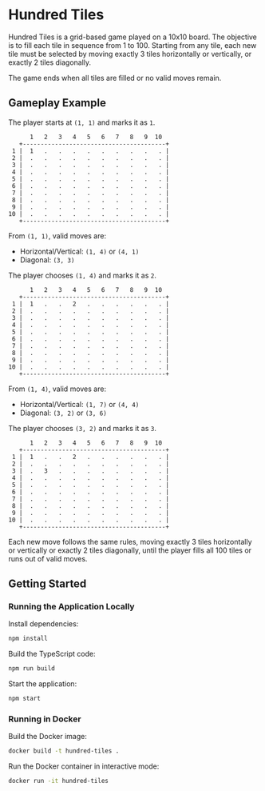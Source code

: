 # Hundred Tiles

Hundred Tiles is a grid-based game played on a 10x10 board. The objective is to fill each tile in sequence from 1 to 100. Starting from any tile, each new tile must be selected by moving exactly 3 tiles horizontally or vertically, or exactly 2 tiles diagonally.

The game ends when all tiles are filled or no valid moves remain.

## Gameplay Example

The player starts at `(1, 1)` and marks it as `1`.

```
      1   2   3   4   5   6   7   8   9  10
   +----------------------------------------+
 1 |  1   .   .   .   .   .   .   .   .   . |
 2 |  .   .   .   .   .   .   .   .   .   . |
 3 |  .   .   .   .   .   .   .   .   .   . |
 4 |  .   .   .   .   .   .   .   .   .   . |
 5 |  .   .   .   .   .   .   .   .   .   . |
 6 |  .   .   .   .   .   .   .   .   .   . |
 7 |  .   .   .   .   .   .   .   .   .   . |
 8 |  .   .   .   .   .   .   .   .   .   . |
 9 |  .   .   .   .   .   .   .   .   .   . |
10 |  .   .   .   .   .   .   .   .   .   . |
   +----------------------------------------+
```

From `(1, 1)`, valid moves are:

- Horizontal/Vertical: `(1, 4)` or `(4, 1)`
- Diagonal: `(3, 3)`

The player chooses `(1, 4)` and marks it as `2`.

```
      1   2   3   4   5   6   7   8   9  10
   +----------------------------------------+
 1 |  1   .   .   2   .   .   .   .   .   . |
 2 |  .   .   .   .   .   .   .   .   .   . |
 3 |  .   .   .   .   .   .   .   .   .   . |
 4 |  .   .   .   .   .   .   .   .   .   . |
 5 |  .   .   .   .   .   .   .   .   .   . |
 6 |  .   .   .   .   .   .   .   .   .   . |
 7 |  .   .   .   .   .   .   .   .   .   . |
 8 |  .   .   .   .   .   .   .   .   .   . |
 9 |  .   .   .   .   .   .   .   .   .   . |
10 |  .   .   .   .   .   .   .   .   .   . |
   +----------------------------------------+
```

From `(1, 4)`, valid moves are:

- Horizontal/Vertical: `(1, 7)` or `(4, 4)`
- Diagonal: `(3, 2)` or `(3, 6)`

The player chooses `(3, 2)` and marks it as `3`.

```
      1   2   3   4   5   6   7   8   9  10
   +----------------------------------------+
 1 |  1   .   .   2   .   .   .   .   .   . |
 2 |  .   .   .   .   .   .   .   .   .   . |
 3 |  .   3   .   .   .   .   .   .   .   . |
 4 |  .   .   .   .   .   .   .   .   .   . |
 5 |  .   .   .   .   .   .   .   .   .   . |
 6 |  .   .   .   .   .   .   .   .   .   . |
 7 |  .   .   .   .   .   .   .   .   .   . |
 8 |  .   .   .   .   .   .   .   .   .   . |
 9 |  .   .   .   .   .   .   .   .   .   . |
10 |  .   .   .   .   .   .   .   .   .   . |
   +----------------------------------------+
```

Each new move follows the same rules, moving exactly 3 tiles horizontally or vertically or exactly 2 tiles diagonally, until the player fills all 100 tiles or runs out of valid moves.

## Getting Started

### Running the Application Locally

Install dependencies:

```sh
npm install
```

Build the TypeScript code:

```sh
npm run build
```

Start the application:

```sh
npm start
```

### Running in Docker

Build the Docker image:

```sh
docker build -t hundred-tiles .
```

Run the Docker container in interactive mode:

```sh
docker run -it hundred-tiles
```
